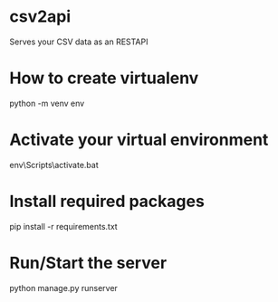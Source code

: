 # csv2api
Serves your CSV data as an RESTAPI

# How to create virtualenv
python -m venv env

# Activate your virtual environment
env\Scripts\activate.bat

# Install required packages
pip install -r requirements.txt

# Run/Start the server
python manage.py runserver